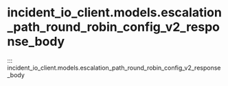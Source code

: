 # incident_io_client.models.escalation_path_round_robin_config_v2_response_body

::: incident_io_client.models.escalation_path_round_robin_config_v2_response_body
